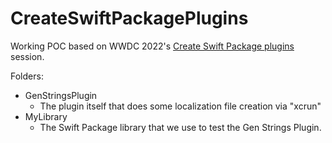 # CreateSwiftPackagePlugins

Working POC based on WWDC 2022's [Create Swift Package plugins](https://developer.apple.com/videos/play/wwdc2022/110401) session.

Folders:
- GenStringsPlugin
    - The plugin itself that does some localization file creation via "xcrun"
-  MyLibrary 
    - The Swift Package library that we use to test the Gen Strings Plugin.
